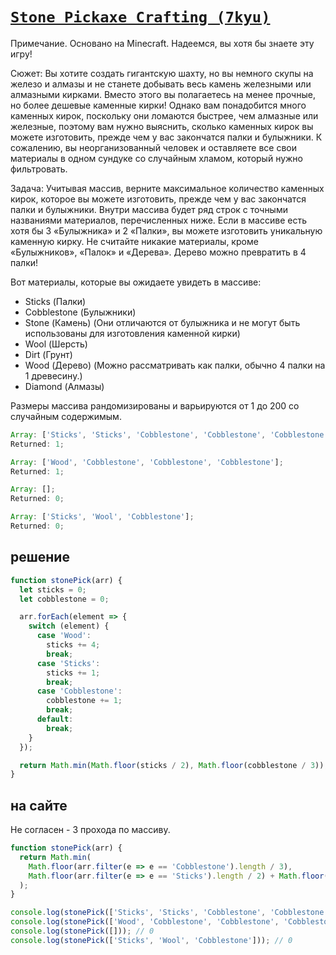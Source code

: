 # [`Stone Pickaxe Crafting (7kyu)`](../index.md)

Примечание. Основано на Minecraft. Надеемся, вы хотя бы знаете эту игру!

Сюжет: Вы хотите создать гигантскую шахту, но вы немного скупы на железо и алмазы и не станете добывать весь камень железными или алмазными кирками. Вместо этого вы полагаетесь на менее прочные, но более дешевые каменные кирки! Однако вам понадобится много каменных кирок, поскольку они ломаются быстрее, чем алмазные или железные, поэтому вам нужно выяснить, сколько каменных кирок вы можете изготовить, прежде чем у вас закончатся палки и булыжники. К сожалению, вы неорганизованный человек и оставляете все свои материалы в одном сундуке со случайным хламом, который нужно фильтровать.

Задача: Учитывая массив, верните максимальное количество каменных кирок, которое вы можете изготовить, прежде чем у вас закончатся палки и булыжники. Внутри массива будет ряд строк с точными названиями материалов, перечисленных ниже. Если в массиве есть хотя бы 3 «Булыжника» и 2 «Палки», вы можете изготовить уникальную каменную кирку. Не считайте никакие материалы, кроме «Булыжников», «Палок» и «Дерева». Дерево можно превратить в 4 палки!

Вот материалы, которые вы ожидаете увидеть в массиве:

- Sticks (Палки)
- Cobblestone (Булыжники)
- Stone (Камень) (Они отличаются от булыжника и не могут быть использованы для изготовления каменной кирки)
- Wool (Шерсть)
- Dirt (Грунт)
- Wood (Дерево) (Можно рассматривать как палки, обычно 4 палки на 1 древесину.)
- Diamond (Алмазы)

Размеры массива рандомизированы и варьируются от 1 до 200 со случайным содержимым.

```js
Array: ['Sticks', 'Sticks', 'Cobblestone', 'Cobblestone', 'Cobblestone'];
Returned: 1;

Array: ['Wood', 'Cobblestone', 'Cobblestone', 'Cobblestone'];
Returned: 1;

Array: [];
Returned: 0;

Array: ['Sticks', 'Wool', 'Cobblestone'];
Returned: 0;
```

## решение

```js
function stonePick(arr) {
  let sticks = 0;
  let cobblestone = 0;

  arr.forEach(element => {
    switch (element) {
      case 'Wood':
        sticks += 4;
        break;
      case 'Sticks':
        sticks += 1;
        break;
      case 'Cobblestone':
        cobblestone += 1;
        break;
      default:
        break;
    }
  });

  return Math.min(Math.floor(sticks / 2), Math.floor(cobblestone / 3));
}
```

## на сайте

Не согласен - 3 прохода по массиву.

```js
function stonePick(arr) {
  return Math.min(
    Math.floor(arr.filter(e => e == 'Cobblestone').length / 3),
    Math.floor(arr.filter(e => e == 'Sticks').length / 2) + Math.floor((arr.filter(e => e == 'Wood').length * 4) / 2)
  );
}

console.log(stonePick(['Sticks', 'Sticks', 'Cobblestone', 'Cobblestone', 'Cobblestone'])); // 1
console.log(stonePick(['Wood', 'Cobblestone', 'Cobblestone', 'Cobblestone'])); // 1
console.log(stonePick([])); // 0
console.log(stonePick(['Sticks', 'Wool', 'Cobblestone'])); // 0
```
